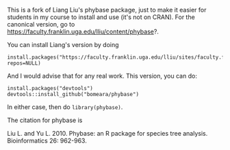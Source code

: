 This is a fork of Liang Liu's phybase package, just to make it easier for students in my course to install and use (it's not on CRAN). For the canonical version, go to https://faculty.franklin.uga.edu/lliu/content/phybase?. 

You can install Liang's version by doing
```
install.packages("https://faculty.franklin.uga.edu/lliu/sites/faculty.franklin.uga.edu.lliu/files/phybase_1.4.tar.gz", repos=NULL)
```

And I would advise that for any real work. This version, you can do:

```
install.packages("devtools")
devtools::install_github("bomeara/phybase")
```

In either case, then do `library(phybase)`.

The citation for phybase is 

Liu L. and Yu L. 2010. Phybase: an R package for species tree analysis. Bioinformatics 26:
  962-963.
